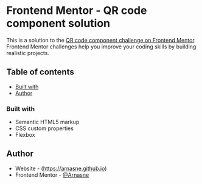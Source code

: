# Frontend Mentor - QR code component solution

This is a solution to the [QR code component challenge on Frontend Mentor](https://www.frontendmentor.io/challenges/qr-code-component-iux_sIO_H). Frontend Mentor challenges help you improve your coding skills by building realistic projects. 

## Table of contents

- [Built with](#built-with)
- [Author](#author)

### Built with

- Semantic HTML5 markup
- CSS custom properties
- Flexbox

## Author

- Website - (https://arnasne.github.io)
- Frontend Mentor - [@Arnasne](https://www.frontendmentor.io/profile/Arnasne)